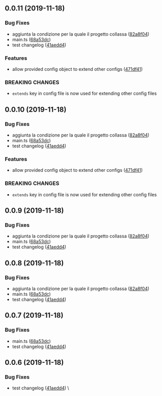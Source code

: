 ## 0.0.11 (2019-11-18)


### Bug Fixes

* aggiunta la condizione per la quale il progetto collassa ([82a8f04](https://github.com/pierangelo/obiee/commit/82a8f041ce9636b4b7a31b3f769f29784f2ad16f))
* main.ts ([68a53dc](https://github.com/pierangelo/obiee/commit/68a53dcddeb797235e782a230700dfc05d0e936d))
* test changelog ([41aedd4](https://github.com/pierangelo/obiee/commit/41aedd4590fe0ba8f85e6c72fe48cf79ff0d3897))


### Features

* allow provided config object to extend other configs ([471df41](https://github.com/pierangelo/obiee/commit/471df414d577fdf220217394d7d113dd82cb719a))


### BREAKING CHANGES

* `extends` key in config file is now used for extending other config files



## 0.0.10 (2019-11-18)


### Bug Fixes

* aggiunta la condizione per la quale il progetto collassa ([82a8f04](https://github.com/pierangelo/obiee/commit/82a8f041ce9636b4b7a31b3f769f29784f2ad16f))
* main.ts ([68a53dc](https://github.com/pierangelo/obiee/commit/68a53dcddeb797235e782a230700dfc05d0e936d))
* test changelog ([41aedd4](https://github.com/pierangelo/obiee/commit/41aedd4590fe0ba8f85e6c72fe48cf79ff0d3897))


### Features

* allow provided config object to extend other configs ([471df41](https://github.com/pierangelo/obiee/commit/471df414d577fdf220217394d7d113dd82cb719a))


### BREAKING CHANGES

* `extends` key in config file is now used for extending other config files



## 0.0.9 (2019-11-18)


### Bug Fixes

* aggiunta la condizione per la quale il progetto collassa ([82a8f04](https://github.com/pierangelo/obiee/commit/82a8f041ce9636b4b7a31b3f769f29784f2ad16f))
* main.ts ([68a53dc](https://github.com/pierangelo/obiee/commit/68a53dcddeb797235e782a230700dfc05d0e936d))
* test changelog ([41aedd4](https://github.com/pierangelo/obiee/commit/41aedd4590fe0ba8f85e6c72fe48cf79ff0d3897))



## 0.0.8 (2019-11-18)

### Bug Fixes

- aggiunta la condizione per la quale il progetto collassa ([82a8f04](https://github.com/pierangelo/obiee/commit/82a8f041ce9636b4b7a31b3f769f29784f2ad16f))
- main.ts ([68a53dc](https://github.com/pierangelo/obiee/commit/68a53dcddeb797235e782a230700dfc05d0e936d))
- test changelog ([41aedd4](https://github.com/pierangelo/obiee/commit/41aedd4590fe0ba8f85e6c72fe48cf79ff0d3897))

## 0.0.7 (2019-11-18)

### Bug Fixes

- main.ts ([68a53dc](https://github.com/pierangelo/obiee/commit/68a53dcddeb797235e782a230700dfc05d0e936d))
- test changelog ([41aedd4](https://github.com/pierangelo/obiee/commit/41aedd4590fe0ba8f85e6c72fe48cf79ff0d3897))

## 0.0.6 (2019-11-18)

### Bug Fixes

- test changelog ([41aedd4](https://github.com/pierangelo/obiee/commit/41aedd4590fe0ba8f85e6c72fe48cf79ff0d3897))
  \
